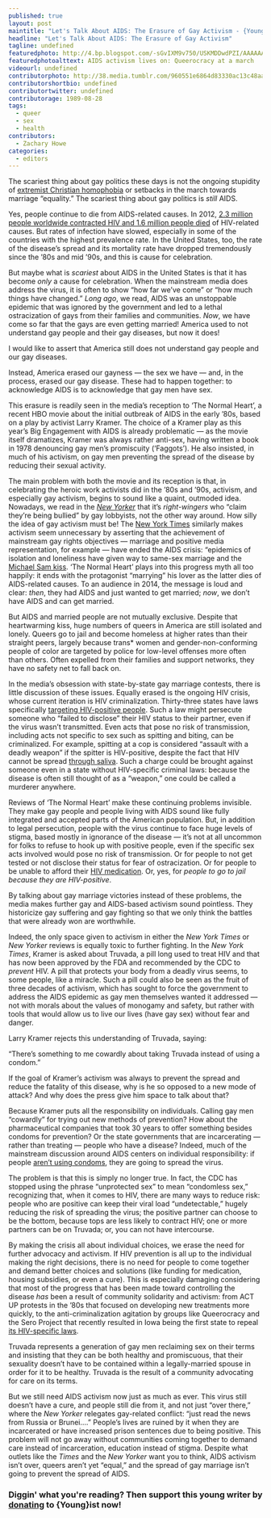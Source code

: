 ```yaml
---
published: true
layout: post
maintitle: "Let's Talk About AIDS: The Erasure of Gay Activism - {Young}ist"
headline: "Let's Talk About AIDS: The Erasure of Gay Activism"
tagline: undefined
featuredphoto: http://4.bp.blogspot.com/-sGvIXM9v750/USKMDDwdPZI/AAAAAAAAAWU/hvzYA4mkpJo/s1600/HIVNotCrimepicDC.JPG
featuredphotoalttext: AIDS activism lives on: Queerocracy at a march
videourl: undefined
contributorphoto: http://38.media.tumblr.com/960551e6864d83330ac13c48aa71b7ca/tumblr_n9jdxgeYqz1rq2ndso1_250.jpg
contributorshortbio: undefined
contributortwitter: undefined
contributorage: 1989-08-28
tags: 
  - queer
  - sex
  - health
contributors: 
  - Zachary Howe
categories: 
  - editors
---
```


The scariest thing about gay politics these days is not the ongoing stupidity of [extremist Christian homophobia](http://www.queerty.com/the-religious-right-insists-on-comparing-marriage-equality-with-slavery-20140424) or setbacks in the march towards marriage “equality.” The scariest thing about gay politics is _still_ AIDS.

Yes, people continue to die from AIDS-related causes. In 2012, [2.3 million people worldwide contracted HIV and 1.6 million people died](http://www.amfar.org/about-hiv-and-aids/facts-and-stats/statistics--worldwide/) of HIV-related causes. But rates of infection have slowed, especially in some of the countries with the highest prevalence rate. In the United States, too, the rate of the disease’s spread and its mortality rate have dropped tremendously since the ’80s and mid ’90s, and this is cause for celebration.

But maybe what is _scariest_ about AIDS in the United States is that it has become _only_ a cause for celebration. When the mainstream media does address the virus, it is often to show “how far we’ve come” or “how much things have changed.” _Long ago_, we read, AIDS was an unstoppable epidemic that was ignored by the government and led to a lethal ostracization of gays from their families and communities. _Now_, we have come so far that the gays are even getting married! America used to not understand gay people and their gay diseases, but now it does!

I would like to assert that America still does not understand gay people and our gay diseases.  

Instead, America erased our gayness — the sex we have — and, in the process, erased our gay disease. These had to happen together: to acknowledge AIDS is to acknowledge that gay men have sex.

This erasure is readily seen in the media’s reception to ‘The Normal Heart’, a recent HBO movie about the initial outbreak of AIDS in the early ’80s, based on a play by activist Larry Kramer. The choice of a Kramer play as this year’s Big Engagement with AIDS is already problematic — as the movie itself dramatizes, Kramer was always rather anti-sex, having written a book in 1978 denouncing gay men’s promiscuity (‘Faggots’). He also insisted, in much of his activism, on gay men preventing the spread of the disease by reducing their sexual activity.

The main problem with both the movie and its reception is that, in celebrating the heroic work activists did in the ’80s and ’90s, activism, and especially gay activism, begins to sound like a quaint, outmoded idea. Nowadays, we read in the [_New Yorker_](http://www.newyorker.com/magazine/2014/05/26/the-new-normal) that it’s _right-wingers_ who “claim they’re being bullied” by gay lobbyists, not the other way around. How silly the idea of gay activism must be! The [New York Times](http://www.nytimes.com/2014/05/25/arts/television/larry-kramer-lives-to-see-his-normal-heart-filmed-for-tv.html) similarly makes activism seem unnecessary by asserting that the achievement of mainstream gay rights objectives — marriage and positive media representation, for example — have ended the AIDS crisis: “epidemics of isolation and loneliness have given way to same-sex marriage and the [Michael Sam kiss](http://www.washingtonpost.com/blogs/early-lead/wp/2014/05/10/espn-shows-michael-sam-celebrating-with-tears-and-a-kiss-for-his-boyfriend/). ‘The Normal Heart’ plays into this progress myth all too happily: it ends with the protagonist “marrying” his lover as the latter dies of AIDS-related causes. To an audience in 2014, the message is loud and clear: _then_, they had AIDS and just wanted to get married; _now_, we don’t have AIDS and can get married.

But AIDS and married people are not mutually exclusive. Despite that heartwarming kiss, huge numbers of queers in America are still isolated and lonely. Queers go to jail and become homeless at higher rates than their straight peers, largely because trans* women and gender-non-conforming people of color are targeted by police for low-level offenses more often than others. Often expelled from their families and support networks, they have no safety net to fall back on. 

In the media’s obsession with state-by-state gay marriage contests, there is little discussion of these issues. Equally erased is the ongoing HIV crisis, whose current iteration is HIV criminalization. Thirty-three states have laws specifically [targeting HIV-positive people](http://www.cdc.gov/hiv/policies/law/states/exposure.html). Such a law might persecute someone who “failed to disclose” their HIV status to their partner, even if the virus wasn’t transmitted. Even acts that pose no risk of transmission, including acts not specific to sex such as spitting and biting, can be criminalized. For example, spitting at a cop is considered “assault with a deadly weapon” if the spitter is HIV-positive, despite the fact that HIV cannot be spread [through saliva](http://en.wikinews.org/wiki/HIV-positive_man_receives_35_years_for_spitting_on_Dallas_police_officer). Such a charge could be brought against someone even in a state without HIV-specific criminal laws: because the disease is often still thought of as a “weapon,” one could be called a murderer anywhere.

Reviews of ‘The Normal Heart’ make these continuing problems invisible. They make gay people and people living with AIDS sound like fully integrated and accepted parts of the American population. But, in addition to legal persecution, people with the virus continue to face huge levels of stigma, based mostly in ignorance of the disease — it’s not at all uncommon for folks to refuse to hook up with positive people, even if the specific sex acts involved would pose no risk of transmission. Or for people to not get tested or not disclose their status for fear of ostracization. Or for people to be unable to afford their [HIV medication](http://www.npr.org/blogs/health/2012/07/27/157499134/cost-of-treatment-still-a-challenge-for-hiv-patients-in-u-s). Or, yes, for _people to go to jail because they are HIV-positive_.

By talking about gay marriage victories instead of these problems, the media makes further gay and AIDS-based activism sound pointless. They historicize gay suffering and gay fighting so that we only think the battles that were already won are worthwhile.

Indeed, the only space given to activism in either the _New York Times_ or _New Yorker_ reviews is equally toxic to further fighting. In the _New York Times_, Kramer is asked about Truvada, a pill long used to treat HIV and that has now been approved by the FDA and recommended by the CDC to _prevent_ HIV. A pill that protects your body from a deadly virus seems, to some people, like a miracle. Such a pill could also be seen as the fruit of three decades of activism, which has sought to force the government to address the AIDS epidemic as gay men themselves wanted it addressed — not with morals about the values of monogamy and safety, but rather with tools that would allow us to live our lives (have gay sex) without fear and danger.

Larry Kramer rejects this understanding of Truvada, saying: 

“There’s something to me cowardly about taking Truvada instead of using a condom.” 

If the goal of Kramer’s activism was always to prevent the spread and reduce the fatality of this disease, why is he so opposed to a new mode of attack? And why does the press give him space to talk about that?

Because Kramer puts all the responsibility on individuals. Calling gay men “cowardly” for trying out new methods of prevention? How about the pharmaceutical companies that took 30 years to offer something besides condoms for prevention? Or the state governments that are incarcerating — rather than treating — people who have a disease? Indeed, much of the mainstream discussion around AIDS centers on individual responsibility: if people [aren’t using condoms](http://www.nytimes.com/2013/11/28/health/unprotected-sex-among-gay-men-on-the-rise-health-officials-say.html?_r=0), they are going to spread the virus. 

The problem is that this is simply no longer true. In fact, the CDC has stopped using the phrase “unprotected sex” to mean “condomless sex,” recognizing that, when it comes to HIV, there are many ways to reduce risk: people who are positive can keep their viral load “undetectable,” hugely reducing the risk of spreading the virus; the positive partner can choose to be the bottom, because tops are less likely to contract HIV; one or more partners can be on Truvada; or, you can not have intercourse. 

By making the crisis all about individual choices, we erase the need for further advocacy and activism. If HIV prevention is all up to the individual making the right decisions, there is no need for people to come together and demand better choices and solutions (like funding for medication, housing subsidies, or even a cure). This is especially damaging considering that most of the progress that has been made toward controlling the disease _has_ been a result of community solidarity and activism: from ACT UP protests in the ’80s that focused on developing new treatments more quickly, to the anti-criminalization agitation by groups like Queerocracy and the Sero Project that recently resulted in Iowa being the first state to repeal [its HIV-specific laws](http://betablog.org/iowa-repeals-hiv-criminalization-law/). 

Truvada represents a generation of gay men reclaiming sex on their terms and insisting that they can be both healthy and promiscuous, that their sexuality doesn’t have to be contained within a legally-married spouse in order for it to be healthy. Truvada is the result of a community advocating for care on its terms. 

But we still need AIDS activism now just as much as ever. This virus still doesn’t have a cure, and people still die from it, and not just “over there,” where the _New Yorker_ relegates gay-related conflict: “just read the news from Russia or Brunei….” People’s lives are ruined by it when they are incarcerated or have increased prison sentences due to being positive. This problem will not go away without communities coming together to demand care instead of incarceration, education instead of stigma. Despite what outlets like the _Times_ and the _New Yorker_ want you to think, AIDS activism isn’t over, queers aren’t yet “equal,” and the spread of gay marriage isn’t going to prevent the spread of AIDS.

<h3 class='donate-blurb'> Diggin' what you're reading? Then support this young writer by <a href='{{site.baseurl}}/donate'>donating</a> to {Young}ist now!</h3>
